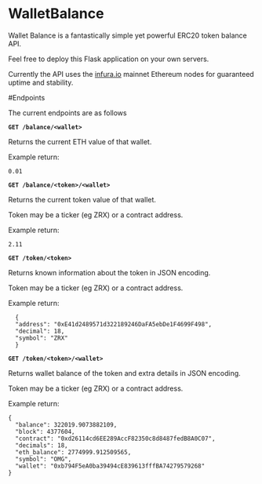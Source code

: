# WalletBalance
Wallet Balance is a fantastically simple yet powerful ERC20 token balance API.

Feel free to deploy this Flask application on your own servers.

Currently the API uses the [infura.io](https://www.infura.io) mainnet Ethereum nodes for guaranteed uptime and stability.


#Endpoints

The current endpoints are as follows

**`GET /balance/<wallet>`**

Returns the current ETH value of that wallet.

Example return:

    0.01

**`GET /balance/<token>/<wallet>`**

Returns the current token value of that wallet.

Token may be a ticker (eg ZRX) or a contract address.

Example return:

    2.11


**`GET /token/<token>`**

Returns known information about the token in JSON encoding.

Token may be a ticker (eg ZRX) or a contract address.

Example return:

      {
      "address": "0xE41d2489571d322189246DaFA5ebDe1F4699F498",
      "decimal": 18,
      "symbol": "ZRX"
      }


**`GET /token/<token>/<wallet>`**

Returns wallet balance of the token and extra details in JSON encoding.

Token may be a ticker (eg ZRX) or a contract address.

Example return:

    {
      "balance": 322019.9073882109,
      "block": 4377604,
      "contract": "0xd26114cd6EE289AccF82350c8d8487fedB8A0C07",
      "decimals": 18,
      "eth_balance": 2774999.912509565,
      "symbol": "OMG",
      "wallet": "0xb794F5eA0ba39494cE839613fffBA74279579268"
    }
